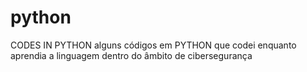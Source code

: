 # python
CODES IN PYTHON
alguns códigos em PYTHON que codei enquanto aprendia a linguagem dentro do âmbito de cibersegurança
